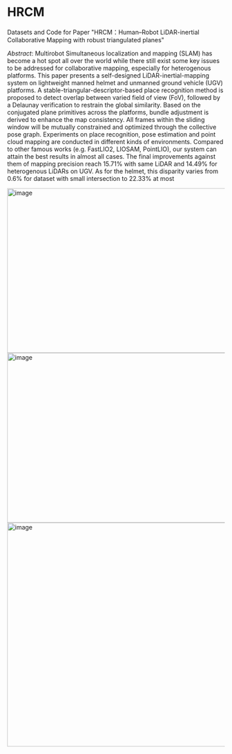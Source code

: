 # HRCM
Datasets and Code for Paper "HRCM：Human–Robot LiDAR-inertial Collaborative Mapping with robust triangulated planes"

_Abstract_: Multirobot Simultaneous localization and mapping (SLAM) has become a hot spot all over the world while there still exist some key issues to be addressed for collaborative mapping, especially for heterogenous platforms. This paper presents a self-designed LiDAR-inertial-mapping system on lightweight manned helmet and unmanned ground vehicle (UGV) platforms. A stable-triangular-descriptor-based place recognition method is proposed to detect overlap between varied field of view (FoV), followed by a Delaunay verification to restrain the global similarity. Based on the conjugated plane primitives across the platforms, bundle adjustment is derived to enhance the map consistency. All frames within the sliding window will be mutually constrained and optimized through the collective pose graph. Experiments on place recognition, pose estimation and point cloud mapping are conducted in different kinds of environments. Compared to other famous works (e.g. FastLIO2, LIOSAM, PointLIO), our system can attain the best results in almost all cases. The final improvements against them of mapping precision reach 15.71% with same LiDAR and 14.49% for heterogenous LiDARs on UGV. As for the helmet, this disparity varies from 0.6% for dataset with small intersection to 22.33% at most

<img width="542" height="380" alt="image" src="https://github.com/user-attachments/assets/93677a3d-bbc2-46bc-b180-b0af8c1cf903" />

<img width="860" height="392" alt="image" src="https://github.com/user-attachments/assets/192db5ed-eef8-4d4a-9486-5d5595adfab6" />

<img width="921" height="517" alt="image" src="https://github.com/user-attachments/assets/38d7ff10-e560-4a6b-92d3-d1effd097126" />
